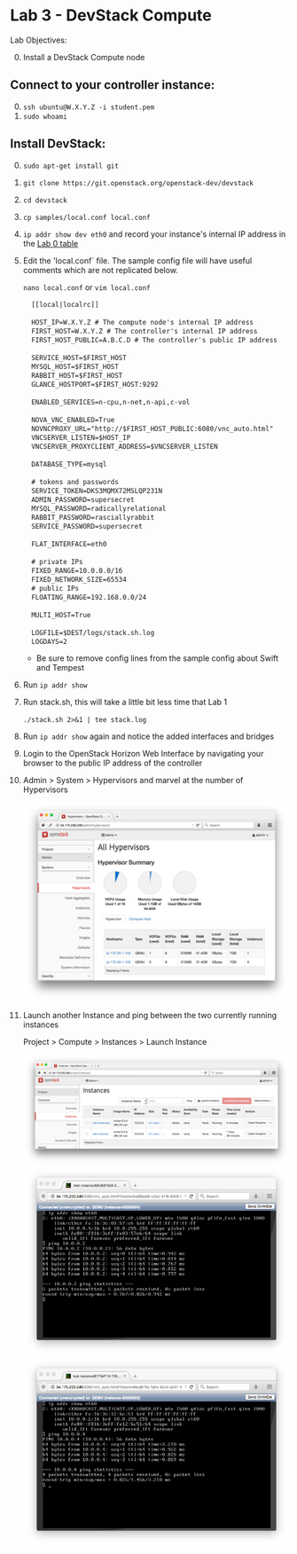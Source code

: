 # Lab 3 - DevStack Compute

  Lab Objectives:

  0. Install a DevStack Compute node

## Connect to your controller instance:
  0. `ssh ubuntu@W.X.Y.Z -i student.pem`
  0. `sudo whoami` 

## Install DevStack:
  0. `sudo apt-get install git`
  0. `git clone https://git.openstack.org/openstack-dev/devstack`
  0. `cd devstack`
  0. `cp samples/local.conf local.conf`
  0. `ip addr show dev eth0` and record your instance's internal IP address in the [Lab 0 table](../README.md) 
  0.  Edit the 'local.conf` file.  The sample config file will have useful comments which are not replicated below.

    
      `nano local.conf` or `vim local.conf`

      ``` shell
        [[local|localrc]]

        HOST_IP=W.X.Y.Z # The compute node's internal IP address
        FIRST_HOST=W.X.Y.Z # The controller's internal IP address 
        FIRST_HOST_PUBLIC=A.B.C.D # The controller's public IP address 

        SERVICE_HOST=$FIRST_HOST
        MYSQL_HOST=$FIRST_HOST
        RABBIT_HOST=$FIRST_HOST
        GLANCE_HOSTPORT=$FIRST_HOST:9292

        ENABLED_SERVICES=n-cpu,n-net,n-api,c-vol

        NOVA_VNC_ENABLED=True
        NOVNCPROXY_URL="http://$FIRST_HOST_PUBLIC:6080/vnc_auto.html"
        VNCSERVER_LISTEN=$HOST_IP
        VNCSERVER_PROXYCLIENT_ADDRESS=$VNCSERVER_LISTEN

        DATABASE_TYPE=mysql

        # tokens and passwords
        SERVICE_TOKEN=DKS3MQMX72MSLQP231N
        ADMIN_PASSWORD=supersecret
        MYSQL_PASSWORD=radicallyrelational
        RABBIT_PASSWORD=rasciallyrabbit
        SERVICE_PASSWORD=supersecret

        FLAT_INTERFACE=eth0

        # private IPs
        FIXED_RANGE=10.0.0.0/16
        FIXED_NETWORK_SIZE=65534
        # public IPs
        FLOATING_RANGE=192.168.0.0/24

        MULTI_HOST=True

        LOGFILE=$DEST/logs/stack.sh.log
        LOGDAYS=2
      ``` 
     
      * Be sure to remove config lines from the sample config about Swift and Tempest

  0. Run `ip addr show`
  0. Run stack.sh, this will take a little bit less time that Lab 1
    
     `./stack.sh 2>&1 | tee stack.log`

  0. Run `ip addr show` again and notice the added interfaces and bridges
  0. Login to the OpenStack Horizon Web Interface by navigating your browser to the public IP address of the controller
  0. Admin > System > Hypervisors and marvel at the number of Hypervisors
   
     ![TWO HYPERVISORS](img/horizon-twohyper.png)

  0. Launch another Instance and ping between the two currently running instances 

     Project > Compute > Instances > Launch Instance
     
     ![Instances](img/horizon-instances.png)
     ![Ping Pong](img/horizon-ping.png)
     ![Ping Pong](img/horizon-pong.png)
      

